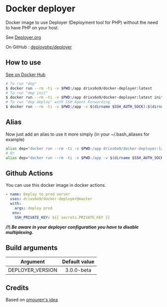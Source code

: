 # Docker deployer

Docker image to use Deployer (Deployment tool for PHP) without the need to have PHP on your host.

See [Deployer.org](https://deployer.org/)

On GitHub : [deployphp/deployer](https://github.com/deployphp/deployer)

## How to use
[See on Docker Hub](https://hub.docker.com/r/drixs6o9/docker-deployer/)
``` bash
# To run "dep"
$ docker run --rm -ti -v $PWD:/app drixs6o9/docker-deployer:latest
# To run "dep init"
$ docker run --rm -ti -v $PWD:/app drixs6o9/docker-deployer:latest init
# To run "dep deploy" with SSH Agent Forwarding
$ docker run --rm -ti -v $PWD:/app -v $(dirname $SSH_AUTH_SOCK):$(dirname $SSH_AUTH_SOCK) -e SSH_AUTH_SOCK=$SSH_AUTH_SOCK drixs6o9/docker-deployer:latest deploy
```

## Alias
Now just add an alias to use it more simply (in your ~/.bash_aliases for example)
``` bash
alias dep="docker run --rm -ti -v $PWD:/app drixs6o9/docker-deployer:latest"
# Or
alias dep="docker run --rm -ti -v $PWD:/app -v $(dirname $SSH_AUTH_SOCK):$(dirname $SSH_AUTH_SOCK) -e SSH_AUTH_SOCK=$SSH_AUTH_SOCK drixs6o9/docker-deployer:latest"
```

## Github Actions
You can use this docker image in docker actions.
```yaml
- name: Deploy to prod server
  uses: drixs6o9/docker-deployer@master
  with:
    args: deploy prod
   env:
    SSH_PRIVATE_KEY: ${{ secrets.PRIVATE_KEY }}
```
***/!\ Be aware in your deployer configuration you have to disable multiplexing.***

## Build arguments

Argument         | Default value
:--------------: | :-----------:
DEPLOYER_VERSION | 3.0.0-beta

## Credits
Based on [omouren's idea](https://github.com/omouren/docker-deployer)

